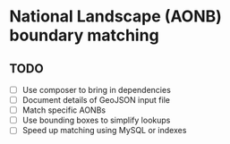 # National Landscape (AONB) boundary matching

## TODO
 - [ ] Use composer to bring in dependencies
 - [ ] Document details of GeoJSON input file
 - [ ] Match specific AONBs
 - [ ] Use bounding boxes to simplify lookups
 - [ ] Speed up matching using MySQL or indexes
